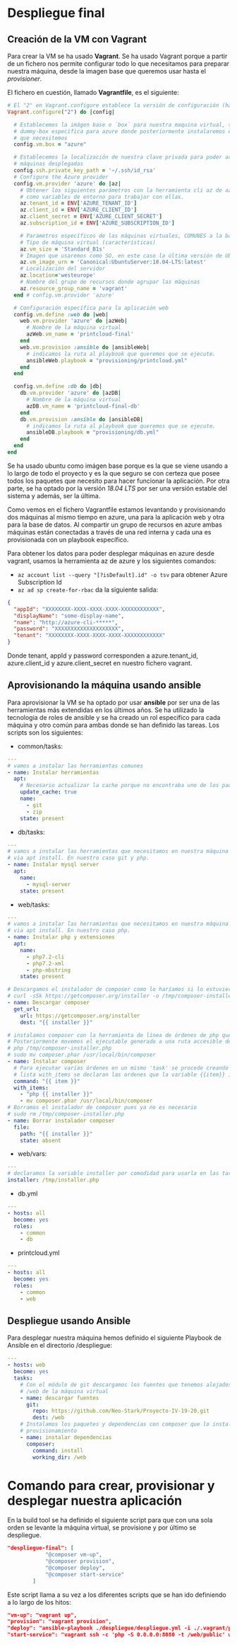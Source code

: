 # Despliegue final

## Creación de la VM con Vagrant

Para crear la VM se ha usado **Vagrant**. Se ha usado Vagrant porque a partir de un fichero nos permite configurar todo lo que necesitamos para preparar nuestra máquina, desde la imagen base que queremos usar hasta el _provisioner_.

El fichero en cuestión, llamado **Vagrantfile**, es el siguiente:

```ruby
# El "2" en Vagrant.configure establece la versión de configuración (hasta el momento "1" y "2")
Vagrant.configure("2") do |config|

  # Establecemos la imágen base o `box` para nuestra maquina virtual, se trata de una
  # dummy-box específica para azure donde posteriormente instalaremos en azure el SO
  # que necesitemos
  config.vm.box = "azure"

  # Establecemos la localización de nuestra clave privada para poder acceder posteriormente las
  # máquinas desplegadas
  config.ssh.private_key_path = '~/.ssh/id_rsa'
  # Configure the Azure provider
  config.vm.provider 'azure' do |az|
    # Obtener los siguientes parámetros con la herramienta cli az de azure y exportarlos
    # como variables de entorno para trabajar con ellas.
    az.tenant_id = ENV['AZURE_TENANT_ID']
    az.client_id = ENV['AZURE_CLIENT_ID']
    az.client_secret = ENV['AZURE_CLIENT_SECRET']
    az.subscription_id = ENV['AZURE_SUBSCRIPTION_ID']

    # Parametros específicos de las máquinas virtuales, COMUNES a la base de datos y la aplicación
    # Tipo de máquina virtual (características)
    az.vm_size = 'Standard_B1s'
    # Imagen que usaremos como SO, en este caso la última versión de Ubuntu 18.04 LTS
    az.vm_image_urn = 'Canonical:UbuntuServer:18.04-LTS:latest'
    # Localización del servidor
    az.location='westeurope'
    # Nombre del grupo de recursos donde agrupar las máquinas
    az.resource_group_name = 'vagrant'
  end # config.vm.provider 'azure'

  # Configuración específica para la aplicación web
  config.vm.define :web do |web|
    web.vm.provider 'azure' do |azWeb|
      # Nombre de la máquina virtual
      azWeb.vm_name = 'printcloud-final'
    end
    web.vm.provision :ansible do |ansibleWeb|
      # indicamos la ruta al playbook que queremos que se ejecute.
      ansibleWeb.playbook = "provisioning/printcloud.yml"
    end
  end

  config.vm.define :db do |db|
    db.vm.provider 'azure' do |azDB|
      # Nombre de la máquina virtual
      azDB.vm_name = 'printcloud-final-db'
    end
    db.vm.provision :ansible do |ansibleDB|
      # indicamos la ruta al playbook que queremos que se ejecute.
      ansibleDB.playbook = "provisioning/db.yml"
    end
  end
end
```

Se ha usado ubuntu como imágen base porque es la que se viene usando a lo largo de todo el proyecto y es la que seguro se con certeza que posee todos los paquetes que necesito para hacer funcionar la aplicación. Por otra parte, se ha optado por la versión _18.04 LTS_ por ser una versión estable del sistema y además, ser la última.

Como vemos en el fichero Vagrantfile estamos levantando y provisionando dos máquinas al mismo tiempo en azure, una para la aplicación web y otra para la base de datos. Al compartir un grupo de recursos en azure ambas máquinas están conectadas a través de una red interna y cada una es provisionada con un playbook específico.

Para obtener los datos para poder desplegar máquinas en azure desde vagrant, usamos la herramienta az de azure y los siguientes comandos:

- `az account list --query "[?isDefault].id" -o tsv` para obtener Azure Subscription Id
- `az ad sp create-for-rbac` da la siguiente salida:

```json
{
  "appId": "XXXXXXXX-XXXX-XXXX-XXXX-XXXXXXXXXXXX",
  "displayName": "some-display-name",
  "name": "http://azure-cli-*****",
  "password": "XXXXXXXXXXXXXXXXXXXX",
  "tenant": "XXXXXXXX-XXXX-XXXX-XXXX-XXXXXXXXXXXX"
}
```

Donde tenant, appId y password corresponden a azure.tenant_id, azure.client_id y azure.client_secret en nuestro fichero vagrant.

## Aprovisionando la máquina usando ansible

Para aprovisionar la VM se ha optado por usar **ansible** por ser una de las herramientas más extendidas en los últimos años. Se ha utilizado la tecnologia de roles de ansible y se ha creado un rol específico para cada máquina y otro común para ambas donde se han definido las tareas. Los scripts son los siguientes:

- common/tasks:

```yml
---
# vamos a instalar las herramientas comunes
- name: Instalar herramientas
  apt:
    # Necesario actualizar la cache porque no encontraba uno de los paquetes solicitados.
    update_cache: true
    name:
      - git
      - zip
    state: present
```

- db/tasks:

```yml
---
# vamos a instalar las herramientas que necesitamos en nuestra máquina y que podemos obtener
# via apt install. En nuestro caso git y php.
- name: Instalar mysql server
  apt:
    name:
      - mysql-server
    state: present
```

- web/tasks:

```yml
---
# vamos a instalar las herramientas que necesitamos en nuestra máquina y que podemos obtener
# via apt install. En nuestro caso php.
- name: Instalar php y extensiones
  apt:
    name:
      - php7.2-cli
      - php7.2-xml
      - php-mbstring
    state: present

# Descargamos el instalador de composer como lo haríamos si lo estuvieramos haciendo a mano:
# curl -sSk https://getcomposer.org/installer -o /tmp/composer-installer.php
- name: Descargar composer
  get_url:
    url: https://getcomposer.org/installer
    dest: "{{ installer }}"

# instalamos composer con la herramienta de línea de órdenes de php que hemos instalado anteriormente.
# Posteriormente movemos el ejecutable generado a una ruta accesible desde el PATH.
# php /tmp/composer-installer.php
# sudo mv composer.phar /usr/local/bin/composer
- name: Instalar composer
  # Para ejecutar varias órdenes en un mismo 'task' se procede creando este "bucle" donde en la
  # lista with_items se declaran las ordenes que la variable {{item}} irá tomando secuencialmente.
  command: "{{ item }}"
  with_items:
    - "php {{ installer }}"
    - mv composer.phar /usr/local/bin/composer
# Borramos el instalador de composer pues ya no es necesario
# sudo rm /tmp/composer-installer.php
- name: Borrar instalador composer
  file:
    path: "{{ installer }}"
    state: absent
```

- web/vars:

```yml
---
# declaramos la variable installer por comodidad para usarla en las tareas siguientes
installer: /tmp/installer.php
```

- db.yml

```yml
---
- hosts: all
  become: yes
  roles:
    - common
    - db
```

- printcloud.yml

```yml
---
- hosts: all
  become: yes
  roles:
    - common
    - web
```

## Despliegue usando Ansible

Para desplegar nuestra máquina hemos definido el siguiente Playbook de Ansible en el directorio /despliegue:

```yml
---
- hosts: web
  become: yes
  tasks:
    # Con el módulo de git descargamos los fuentes que tenemos alojados en github al directorio
    # /web de la máquina virtual
    - name: descargar fuentes
      git:
        repo: https://github.com/Neo-Stark/Proyecto-IV-19-20.git
        dest: /web
    # Instalamos los paquetes y dependencias con composer que lo instalamos en el paso de
    # provisionamiento
    - name: instalar dependencias
      composer:
        command: install
        working_dir: /web
```

# Comando para crear, provisionar y desplegar nuestra aplicación

En la build tool se ha definido el siguiente script para que con una sola orden se levante la máquina virtual, se provisione y por último se despliegue.

```json
"despliegue-final": [
            "@composer vm-up",
            "@composer provision",
            "@composer deploy",
            "@composer start-service"
        ]
```

Este script llama a su vez a los diferentes scripts que se han ido definiendo a lo largo de los hitos:

```json
"vm-up": "vagrant up",
"provision": "vagrant provision",
"deploy": "ansible-playbook ./despliegue/despliegue.yml -i ./.vagrant/provisioners/ansible/inventory/vagrant_ansible_inventory",
"start-service": "vagrant ssh -c 'php -S 0.0.0.0:8080 -t /web/public' web"
```
